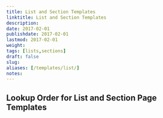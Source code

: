 ```yaml
---
title: List and Section Templates
linktitle: List and Section Templates
description:
date: 2017-02-01
publishdate: 2017-02-01
lastmod: 2017-02-01
weight:
tags: [lists,sections]
draft: false
slug:
aliases: [/templates/list/]
notes:
---
```


## Lookup Order for List and Section Page Templates